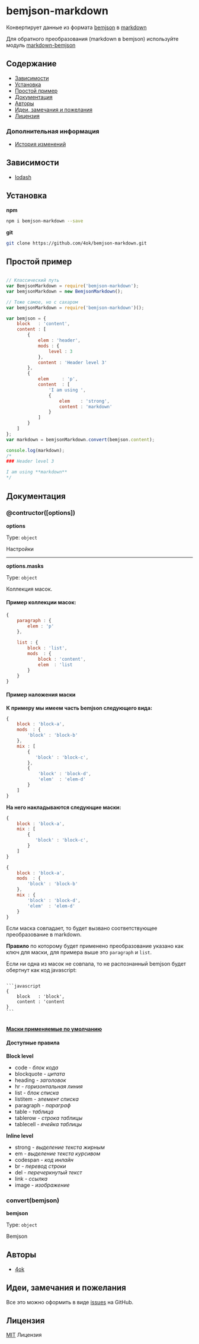 # bemjson-markdown

Конвертирует данные из формата [bemjson](https://ru.bem.info/technology/bemjson/v2/bemjson/) в [markdown](https://ru.wikipedia.org/wiki/Markdown)

Для обратного преобразования (markdown в bemjson) используйте модуль [markdown-bemjson](https://github.com/bem-incubator/markdown-bemjson)

## Содержание

- <a href="#dependencies">Зависимости</a>
- <a href="#installation">Установка</a>
- <a href="#example">Простой пример</a>
- <a href="#manual">Документация</a>
- <a href="#authors">Авторы</a>
- <a href="#issues">Идеи, замечания и пожелания</a>
- <a href="#license">Лицензия</a>

### Дополнительная информация
* [История изменений](/CHANGELOG.ru.md)

<a name="dependencies"></a>
## Зависимости

- [lodash](https://www.npmjs.com/package/lodash)

<a name="installation"></a>
## Установка

__npm__

```bash
npm i bemjson-markdown --save
```

__git__

```bash
git clone https://github.com/4ok/bemjson-markdown.git
```
<a name="example"></a>
## Простой пример

```javascript

// Классический путь
var BemjsonMarkdown = require('bemjson-markdown');
var bemjsonMarkdown = new BemjsonMarkdown();

// Тоже самое, но с сахаром
var bemjsonMarkdown = require('bemjson-markdown')();

var bemjson = {
    block   : 'content',
    content : [
        {
            elem : 'header',
            mods : {
                level : 3
            },
            content : 'Header level 3'
        },
        {
            elem     : 'p',
            content  : [
                'I am using ',
                {
                    elem    : 'strong',
                    content : 'markdown'
                }
            ]
        }
    ]
};
var markdown = bemjsonMarkdown.convert(bemjson.content);

console.log(markdown);
/*
### Header level 3

I am using **markdown**
*/
```

<a name="manual"></a>
## Документация

### @contructor([options])

__options__

Type: `object`

Настройки

*****

__options.masks__

Type: `object`

Коллекция масок.  

#### Пример коллекции масок:

```javascript
{
    paragraph : {
        elem : 'p'
    },
    
    list : {
        block : 'list',
        mods  : {
            block : 'content',
            elem  : 'list
        }
    }
}
```

#### Пример наложения маски

**К примеру мы имеем часть bemjson следующего вида:**

```javascript
{
    block : 'block-a',
    mods  : {
        'block' : 'block-b'
    },
    mix : [
        {
           'block' : 'block-c',
        },
        {
            'block' : 'block-d',
            'elem'  : 'elem-d'
        }
    ]
}
```

**На него накладываются следующие маски:**

```javascript
{
    block : 'block-a',
    mix : [
        {
           'block' : 'block-c',
        }
    ]
}
```

```javascript
{
    block : 'block-a',
    mods  : {
        'block' : 'block-b'
    },
    mix : {
        'block' : 'block-d',
        'elem'  : 'elem-d'
    }
}
```

Если маска совпадает, то будет вызвано соответствующее преобразование в markdown.

**Правило** по которому будет применено преобразование указано как ключ для маски, для примера выше это `paragraph` и `list`.

Если ни одна из масок не совпала, то не распознанный bemjson будет обертнут как код javascript:

<pre>
<code>
&#96;&#96;&#96;javascript
{
    block   : 'block',
    content : 'content
}
&#96;&#96;&#96;
</code>
</pre>

__[Маски применяемые по умолчанию](masks/default.js)__

#### Доступные правила

__Block level__

- code - _блок кода_
- blockquote - _цитата_
- heading - _заголовок_
- hr - _горизонтальная линия_
- list - _блок списка_
- listitem - _элемент списка_
- paragraph - _параграф_
- table - _таблица_
- tablerow - _строка таблицы_
- tablecell - _ячейка таблицы_

__Inline level__

- strong - _выделение текста жирным_
- em - _выделение текста курсивом_
- codespan - _код инлайн_
- br - _перевод строки_
- del - _перечеркнутый текст_
- link - _ссылка_
- image - _изображение_

### convert(bemjson)

__bemjson__

Type: `object`

Bemjson

<a name="authors"></a>
## Авторы

- [4ok](https://github.com/4ok)

<a name="issues"></a>
## Идеи, замечания и пожелания

Все это можно оформить в виде [issues](https://github.com/bem-incubator/bemjson-markdown/issues) на GitHub.

<a name="license"></a>
## Лицензия

[MIT](http://en.wikipedia.org/wiki/MIT_License) Лицензия